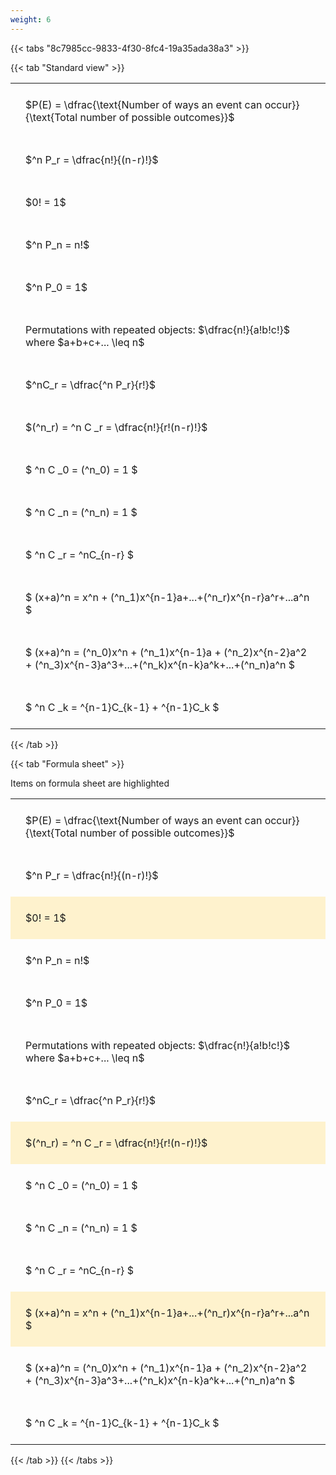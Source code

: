 ```yaml
---
weight: 6
---
```


{{< tabs "8c7985cc-9833-4f30-8fc4-19a35ada38a3" >}}

{{< tab "Standard view" >}}

<style type="text/css">
#T_a163d th.col_heading {
  text-align: left;
  font-size: 1em;
}
#T_a163d td {
  text-align: left;
  font-size: 1em;
  padding: 1.5em;
}
</style>
<table id="T_a163d">
  <thead>
  </thead>
  <tbody>
    <tr>
      <td id="T_a163d_row0_col0" class="data row0 col0" >$P(E) = \dfrac{\text{Number of ways an event can occur}}{\text{Total number of possible outcomes}}$</td>
    </tr>
    <tr>
      <td id="T_a163d_row1_col0" class="data row1 col0" >$^n P_r = \dfrac{n!}{(n-r)!}$</td>
    </tr>
    <tr>
      <td id="T_a163d_row2_col0" class="data row2 col0" >$0! = 1$</td>
    </tr>
    <tr>
      <td id="T_a163d_row3_col0" class="data row3 col0" >$^n P_n = n!$</td>
    </tr>
    <tr>
      <td id="T_a163d_row4_col0" class="data row4 col0" >$^n P_0 = 1$</td>
    </tr>
    <tr>
      <td id="T_a163d_row5_col0" class="data row5 col0" >Permutations with repeated objects: $\dfrac{n!}{a!b!c!}$ where $a+b+c+... \leq n$</td>
    </tr>
    <tr>
      <td id="T_a163d_row6_col0" class="data row6 col0" >$^nC_r = \dfrac{^n P_r}{r!}$</td>
    </tr>
    <tr>
      <td id="T_a163d_row7_col0" class="data row7 col0" >$(^n_r) = ^n C _r = \dfrac{n!}{r!(n-r)!}$</td>
    </tr>
    <tr>
      <td id="T_a163d_row8_col0" class="data row8 col0" >$ ^n C _0 = (^n_0) = 1 $</td>
    </tr>
    <tr>
      <td id="T_a163d_row9_col0" class="data row9 col0" >$ ^n C _n = (^n_n) = 1 $</td>
    </tr>
    <tr>
      <td id="T_a163d_row10_col0" class="data row10 col0" >$ ^n C _r = ^nC_{n-r} $</td>
    </tr>
    <tr>
      <td id="T_a163d_row11_col0" class="data row11 col0" >$ (x+a)^n = x^n + (^n_1)x^{n-1}a+...+(^n_r)x^{n-r}a^r+...a^n    $</td>
    </tr>
    <tr>
      <td id="T_a163d_row12_col0" class="data row12 col0" >$ (x+a)^n = (^n_0)x^n + (^n_1)x^{n-1}a + (^n_2)x^{n-2}a^2 + (^n_3)x^{n-3}a^3+...+(^n_k)x^{n-k}a^k+...+(^n_n)a^n $</td>
    </tr>
    <tr>
      <td id="T_a163d_row13_col0" class="data row13 col0" >$ ^n C _k = ^{n-1}C_{k-1} + ^{n-1}C_k $</td>
    </tr>
  </tbody>
</table>
{{< /tab >}}

{{< tab "Formula sheet" >}}

Items on formula sheet are highlighted 
<br>
<style type="text/css">
#T_39764 th.col_heading {
  text-align: left;
  font-size: 1em;
}
#T_39764 td {
  text-align: left;
  font-size: 1em;
  padding: 1.5em;
}
#T_39764_row0_col0, #T_39764_row1_col0, #T_39764_row3_col0, #T_39764_row4_col0, #T_39764_row5_col0, #T_39764_row6_col0, #T_39764_row8_col0, #T_39764_row9_col0, #T_39764_row10_col0, #T_39764_row12_col0, #T_39764_row13_col0 {
  background-color: rgba(0,0,0,0);
}
#T_39764_row2_col0, #T_39764_row7_col0, #T_39764_row11_col0 {
  background-color: rgba(255,194,10, 0.2);
}
</style>
<table id="T_39764">
  <thead>
  </thead>
  <tbody>
    <tr>
      <td id="T_39764_row0_col0" class="data row0 col0" >$P(E) = \dfrac{\text{Number of ways an event can occur}}{\text{Total number of possible outcomes}}$</td>
    </tr>
    <tr>
      <td id="T_39764_row1_col0" class="data row1 col0" >$^n P_r = \dfrac{n!}{(n-r)!}$</td>
    </tr>
    <tr>
      <td id="T_39764_row2_col0" class="data row2 col0" >$0! = 1$</td>
    </tr>
    <tr>
      <td id="T_39764_row3_col0" class="data row3 col0" >$^n P_n = n!$</td>
    </tr>
    <tr>
      <td id="T_39764_row4_col0" class="data row4 col0" >$^n P_0 = 1$</td>
    </tr>
    <tr>
      <td id="T_39764_row5_col0" class="data row5 col0" >Permutations with repeated objects: $\dfrac{n!}{a!b!c!}$ where $a+b+c+... \leq n$</td>
    </tr>
    <tr>
      <td id="T_39764_row6_col0" class="data row6 col0" >$^nC_r = \dfrac{^n P_r}{r!}$</td>
    </tr>
    <tr>
      <td id="T_39764_row7_col0" class="data row7 col0" >$(^n_r) = ^n C _r = \dfrac{n!}{r!(n-r)!}$</td>
    </tr>
    <tr>
      <td id="T_39764_row8_col0" class="data row8 col0" >$ ^n C _0 = (^n_0) = 1 $</td>
    </tr>
    <tr>
      <td id="T_39764_row9_col0" class="data row9 col0" >$ ^n C _n = (^n_n) = 1 $</td>
    </tr>
    <tr>
      <td id="T_39764_row10_col0" class="data row10 col0" >$ ^n C _r = ^nC_{n-r} $</td>
    </tr>
    <tr>
      <td id="T_39764_row11_col0" class="data row11 col0" >$ (x+a)^n = x^n + (^n_1)x^{n-1}a+...+(^n_r)x^{n-r}a^r+...a^n    $</td>
    </tr>
    <tr>
      <td id="T_39764_row12_col0" class="data row12 col0" >$ (x+a)^n = (^n_0)x^n + (^n_1)x^{n-1}a + (^n_2)x^{n-2}a^2 + (^n_3)x^{n-3}a^3+...+(^n_k)x^{n-k}a^k+...+(^n_n)a^n $</td>
    </tr>
    <tr>
      <td id="T_39764_row13_col0" class="data row13 col0" >$ ^n C _k = ^{n-1}C_{k-1} + ^{n-1}C_k $</td>
    </tr>
  </tbody>
</table>
{{< /tab >}}
{{< /tabs >}}